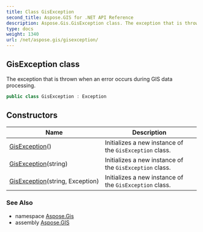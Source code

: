 ```yaml
---
title: Class GisException
second_title: Aspose.GIS for .NET API Reference
description: Aspose.Gis.GisException class. The exception that is thrown when an error occurs during GIS data processing
type: docs
weight: 1340
url: /net/aspose.gis/gisexception/
---
```

## GisException class

The exception that is thrown when an error occurs during GIS data processing.

```csharp
public class GisException : Exception
```

## Constructors

| Name | Description |
| --- | --- |
| [GisException](gisexception/#constructor)() | Initializes a new instance of the `GisException` class. |
| [GisException](gisexception/#constructor_1)(string) | Initializes a new instance of the `GisException` class. |
| [GisException](gisexception/#constructor_2)(string, Exception) | Initializes a new instance of the `GisException` class. |

### See Also

* namespace [Aspose.Gis](../../aspose.gis/)
* assembly [Aspose.GIS](../../)


